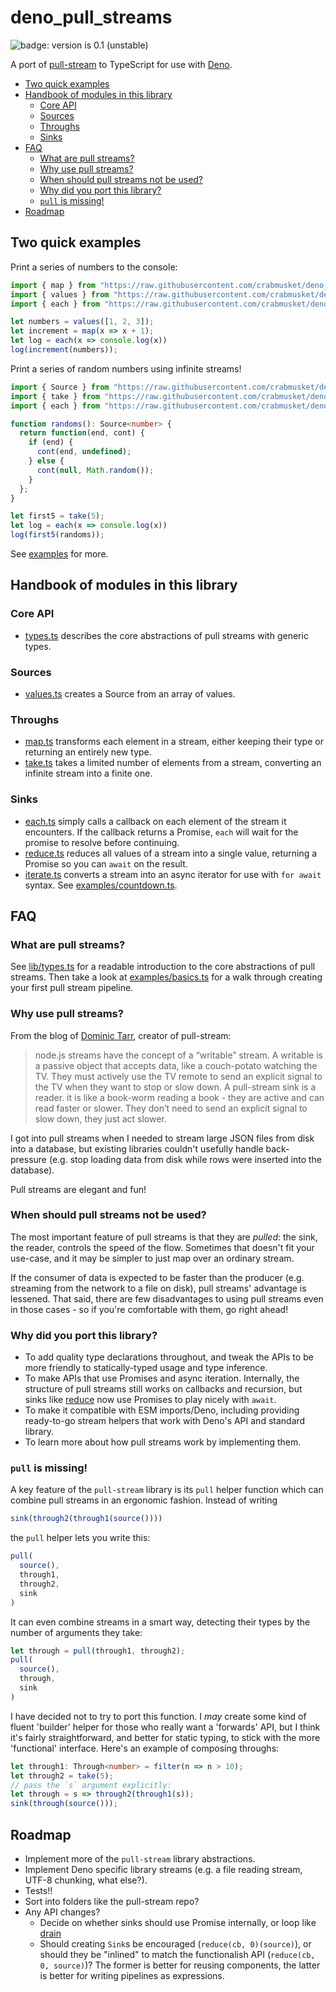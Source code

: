# deno_pull_streams

![badge: version is 0.1 (unstable)](https://img.shields.io/badge/version-0.1%20%28unstable%29-red)

A port of [pull-stream](https://github.com/pull-stream/pull-stream) to TypeScript for use with [Deno](https://deno.land).

<!-- MDTOC maxdepth:6 firsth1:0 numbering:0 flatten:0 bullets:1 updateOnSave:1 -->

- [Two quick examples](#two-quick-examples)   
- [Handbook of modules in this library](#handbook-of-modules-in-this-library)   
   - [Core API](#core-api)   
   - [Sources](#sources)   
   - [Throughs](#throughs)   
   - [Sinks](#sinks)   
- [FAQ](#faq)   
   - [What are pull streams?](#what-are-pull-streams)   
   - [Why use pull streams?](#why-use-pull-streams)   
   - [When should pull streams not be used?](#when-should-pull-streams-not-be-used)   
   - [Why did you port this library?](#why-did-you-port-this-library)   
   - [`pull` is missing!](#pull-is-missing)   
- [Roadmap](#roadmap)   

<!-- /MDTOC -->

## Two quick examples

Print a series of numbers to the console:

```typescript
import { map } from "https://raw.githubusercontent.com/crabmusket/deno_pull_streams/v0.1/lib/map.ts"
import { values } from "https://raw.githubusercontent.com/crabmusket/deno_pull_streams/v0.1/lib/values.ts"
import { each } from "https://raw.githubusercontent.com/crabmusket/deno_pull_streams/v0.1/lib/each.ts"

let numbers = values([1, 2, 3]);
let increment = map(x => x + 1);
let log = each(x => console.log(x))
log(increment(numbers));
```

Print a series of random numbers using infinite streams!

```typescript
import { Source } from "https://raw.githubusercontent.com/crabmusket/deno_pull_streams/v0.1/lib/types.ts"
import { take } from "https://raw.githubusercontent.com/crabmusket/deno_pull_streams/v0.1/lib/take.ts"
import { each } from "https://raw.githubusercontent.com/crabmusket/deno_pull_streams/v0.1/lib/each.ts"

function randoms(): Source<number> {
  return function(end, cont) {
    if (end) {
      cont(end, undefined);
    } else {
      cont(null, Math.random());
    }
  };
}

let first5 = take(5);
let log = each(x => console.log(x))
log(first5(randoms));
```

See [examples](./examples) for more.

## Handbook of modules in this library

### Core API

- [types.ts](./lib/types.ts) describes the core abstractions of pull streams with generic types.

### Sources

- [values.ts](./lib/values.ts) creates a Source from an array of values.

### Throughs

- [map.ts](./lib/map.ts) transforms each element in a stream, either keeping their type or returning an entirely new type.
- [take.ts](./lib/take.ts) takes a limited number of elements from a stream, converting an infinite stream into a finite one.

### Sinks

- [each.ts](./lib/each.ts) simply calls a callback on each element of the stream it encounters. If the callback returns a Promise, `each` will wait for the promise to resolve before continuing.
- [reduce.ts](./lib/reduce.ts) reduces all values of a stream into a single value, returning a Promise so you can `await` on the result.
- [iterate.ts](./lib/iterate.ts) converts a stream into an async iterator for use with `for await` syntax. See [examples/countdown.ts](./examples/countdown.ts).

## FAQ

### What are pull streams?

See [lib/types.ts](./lib/types.ts) for a readable introduction to the core abstractions of pull streams.
Then take a look at [examples/basics.ts](./examples/basics.ts) for a walk through creating your first pull stream pipeline.

### Why use pull streams?

From the blog of [Dominic Tarr](https://dominictarr.com/post/149248845122/pull-streams-pull-streams-are-a-very-simple), creator of pull-stream:

> node.js streams have the concept of a “writable” stream. A writable is a passive object that accepts data, like a couch-potato watching the TV. They must actively use the TV remote to send an explicit signal to the TV when they want to stop or slow down. A pull-stream sink is a reader. it is like a book-worm reading a book - they are active and can read faster or slower. They don’t need to send an explicit signal to slow down, they just act slower.

I got into pull streams when I needed to stream large JSON files from disk into a database, but existing libraries couldn't usefully handle back-pressure (e.g. stop loading data from disk while rows were inserted into the database).

Pull streams are elegant and fun!

### When should pull streams not be used?

The most important feature of pull streams is that they are _pulled_: the sink, the reader, controls the speed of the flow.
Sometimes that doesn't fit your use-case, and it may be simpler to just map over an ordinary stream.

If the consumer of data is expected to be faster than the producer (e.g. streaming from the network to a file on disk), pull streams' advantage is lessened.
That said, there are few disadvantages to using pull streams even in those cases - so if you're comfortable with them, go right ahead!

### Why did you port this library?

- To add quality type declarations throughout, and tweak the APIs to be more friendly to statically-typed usage and type inference.
- To make APIs that use Promises and async iteration. Internally, the structure of pull streams still works on callbacks and recursion, but sinks like [reduce](./lib/reduce.ts) now use Promises to play nicely with `await`.
- To make it compatible with ESM imports/Deno, including providing ready-to-go stream helpers that work with Deno's API and standard library.
- To learn more about how pull streams work by implementing them.

### `pull` is missing!

A key feature of the `pull-stream` library is its `pull` helper function which can combine pull streams in an ergonomic fashion.
Instead of writing

```js
sink(through2(through1(source())))
```

the `pull` helper lets you write this:

```js
pull(
  source(),
  through1,
  through2,
  sink
)
```

It can even combine streams in a smart way, detecting their types by the number of arguments they take:

```js
let through = pull(through1, through2);
pull(
  source(),
  through,
  sink
)
```

I have decided not to try to port this function.
I _may_ create some kind of fluent 'builder' helper for those who really want a 'forwards' API, but I think it's fairly straightforward, and better for static typing, to stick with the more 'functional' interface.
Here's an example of composing throughs:

```typescript
let through1: Through<number> = filter(n => n > 10);
let through2 = take(5);
// pass the `s` argument explicitly:
let through = s => through2(through1(s));
sink(through(source()));
```

## Roadmap

- Implement more of the `pull-stream` library abstractions.
- Implement Deno specific library streams (e.g. a file reading stream, UTF-8 chunking, what else?).
- Tests!!
- Sort into folders like the pull-stream repo?
- Any API changes?
    - Decide on whether sinks should use Promise internally, or loop like [drain](https://github.com/pull-stream/pull-stream/blob/master/sinks/drain.js)
    - Should creating `Sink`s be encouraged (`reduce(cb, 0)(source)`), or should they be "inlined" to match the functionalish API (`reduce(cb, 0, source)`)? The former is better for reusing components, the latter is better for writing pipelines as expressions.
